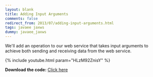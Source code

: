 ```yaml
---           
layout: blank
title: Adding Input Arguments
comments: false
redirect_from: 2013/07/adding-input-arguments.html
tags: javaee jaxws
dummy: javaee_jaxws
---
```


We'll add an operation to our web service that takes input arguments to achieve both sending and receiving data from the web service. 

{% include youtube.html param="HLzM92ZnisY" %}

**Download the code:** <a href="https://github.com/koushikkothagal/Testmart/archive/8d16e82ffa0c12c4c05549946d2ceda8ef991e19.zip">Click here</a>